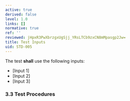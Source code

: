 ```yaml
---
active: true
derived: false
level: 1.0
links: []
normative: true
ref: ''
reviewed: jHpxR3PwXbrzgxUgSjj_YRsLTCb9zxCN8mMpasgp2Jw=
title: Test Inputs
uid: STD-005
---
```


The test **shall** use the following inputs:
- [Input 1]
- [Input 2]
- [Input 3]

### 3.3 Test Procedures